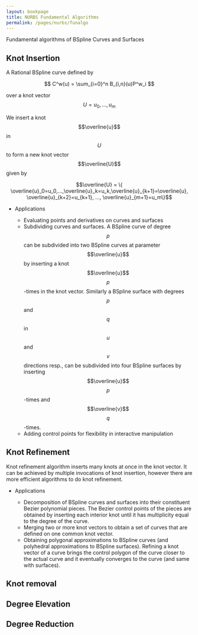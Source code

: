 ```yaml
---
layout: bookpage
title: NURBS Fundamental Algorithms
permalink: /pages/nurbs/funalgo
---
```


Fundamental algorithms of BSpline Curves and Surfaces

Knot Insertion
---
A Rational BSpline curve defined by

$$
C^w(u) = \sum_{i=0}^n B_{i,n}(u)P^w_i 
$$

over a knot vector $$ U = {u_0,...,u_m} $$

We insert a knot $$\overline{u}$$ in $$U$$ to form a new knot vector $$\overline{U}$$ given by

$$\overline{U} = \{ \overline{u}_0=u_0,...,\overline{u}_k=u_k,\overline{u}_{k+1}=\overline{u}, \overline{u}_{k+2}=u_{k+1}, ..., \overline{u}_{m+1}=u_m\}$$

* Applications

  - Evaluating points and derivatives on curves and surfaces
  - Subdividing curves and surfaces. A BSpline curve of degree $$p$$ can be 
    subdivided into two BSpline curves at parameter $$\overline{u}$$ by inserting a
    knot $$\overline{u}$$ $$p$$-times in the knot vector. Similarly a BSpline surface
    with degrees $$p$$ and $$q$$ in $$u$$ and $$v$$ directions resp., can be subdivided
    into four BSpline surfaces by inserting $$\overline{u}$$ $$p$$-times and
    $$\overline{v}$$ $$q$$-times.
  - Adding control points for flexibility in interactive manipulation

Knot Refinement
---
Knot refinement algorithm inserts many knots at once in the knot vector. It can be achieved by
multiple invocations of knot insertion, however there are more efficient algorithms to do knot
refinement.

* Applications

  - Decomposition of BSpline curves and surfaces into their constituent Bezier polynomial
  pieces. The Bezier control points of the pieces are obtained by inserting each interior
  knot until it has multiplicity equal to the degree of the curve.
  - Merging two or more knot vectors to obtain a set of curves that are defined on one common 
  knot vector.
  - Obtaining polygonal approximations to BSpline curves (and polyhedral approximations to
  BSpline surfaces). Refining a knot vector of a curve brings the control polygon of the
  curve closer to the actual curve and it eventually converges to the curve (and same with surfaces).


Knot removal
---

Degree Elevation
---

Degree Reduction
---


